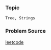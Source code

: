 ### Topic

    Tree, Strings

### Problem Source

[leetcode](https://leetcode.com/problems/construct-string-from-binary-tree/#/description)
